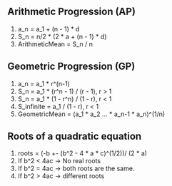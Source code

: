 ## Arithmetic Progression (AP)
1. a_n = a_1 + (n - 1) * d
2. S_n = n/2 * (2 * a + (n - 1) * d)
3. ArithmeticMean  = S_n / n

## Geometric Progression (GP)
1. a_n = a_1 * r^(n-1)
2. S_n = a_1 * (r^n - 1) / (r - 1), r > 1
3. S_n = a_1 * (1 - r^n) / (1 - r), r < 1
4. S_infinite = a_1 / (1 - r), r < 1
5. GeometricMean = (a_1 * a_2 ... * a_n-1 * a_n)^(1/n)

## Roots of a quadratic equation
1. roots = (-b +- (b^2 - 4 * a * c)^(1/2))/ (2 * a)
2. If b^2 < 4ac -> No real roots
3. If b^2 = 4ac -> both roots are the same.
4. If b^2 > 4ac -> different roots
